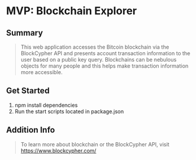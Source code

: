 # MVP: Blockchain Explorer

## Summary ##
  > This web application accesses the Bitcoin blockchain via the BlockCypher API and presents account transaction information to the user based on a public key query. Blockchains can be nebulous objects for many people and this helps make transaction information more accessible.

## Get Started ##
 1. npm install dependencies
 2. Run the start scripts located in package.json

## Addition Info ##
  > To learn more about blockchain or the BlockCypher API, visit https://www.blockcypher.com/